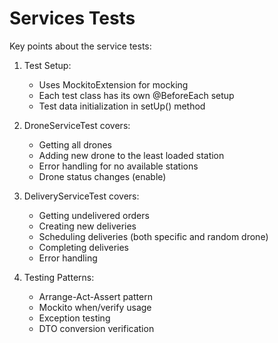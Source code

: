 
# Services Tests
Key points about the service tests:

1. Test Setup:
    - Uses MockitoExtension for mocking
    - Each test class has its own @BeforeEach setup
    - Test data initialization in setUp() method

2. DroneServiceTest covers:
    - Getting all drones
    - Adding new drone to the least loaded station
    - Error handling for no available stations
    - Drone status changes (enable)

3. DeliveryServiceTest covers:
    - Getting undelivered orders
    - Creating new deliveries
    - Scheduling deliveries (both specific and random drone)
    - Completing deliveries
    - Error handling

4. Testing Patterns:
    - Arrange-Act-Assert pattern
    - Mockito when/verify usage
    - Exception testing
    - DTO conversion verification
